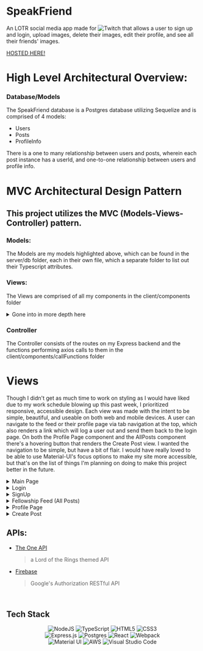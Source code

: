 # SpeakFriend

<p> An LOTR social media app made for <img alt="Twitch" src="https://img.shields.io/badge/TWITCH-%239146FF.svg?style=for-the-badge&logo=Twitch&logoColor=white"/> that allows a user to sign up and login, upload images, delete their images, edit their profile, and see all their friends' images. </p>

[HOSTED HERE!](https://speakfriend.herokuapp.com/)

<h1> High Level Architectural Overview: </h1>
<h3> Database/Models </h3>
<p> The SpeakFriend database is a Postgres database utilizing Sequelize and is comprised of 4 models: </p>

* Users 
* Posts 
* ProfileInfo

<p> There is a one to many relationship between users and posts, wherein each post instance has a userId, and one-to-one relationship between users and profile info.
 

<h1> MVC Architectural Design Pattern </h1>
<h2> This project utilizes the MVC (Models-Views-Controller) pattern. </h2>
<h3> Models: </h3>
<p>The Models are my models highlighted above, which can be found in the server/db folder, each in their own file, which a separate folder to list out their Typescript attributes.</p>
<h3> Views: </h3>
<p> The Views are comprised of all my components in the client/components folder
<details>
  <summary> Gone into in more depth here </summary>
  
   <h3> Components </h3>
  
- Routes
> the component serving up all routes, rendered in index.tsx <br/>
- Main 
> the first component a user sees when entering Speak Friend. Displays a user greeting and prompt to log in or sign up. <br/>
- LoginNav & MainNav
> 2 Nav bar components to be rendered depending on whether user is logged in or not. <br/>
- Fail 
> an Error handling communication component that's rendered on both Login & Signup
- Login & Signup 
> Components displaying forms that use Firebase auth to sign a user up or log them in
- Quote <br/>
> A reusable component that utilizes The One API to display a random LOTR quote and it's author on each refresh <br/>
- AllPosts <br/>
> A component that renders all posts belonging to all users and the Quote component
- Profile Page <br/>
> a component that renders the logged in user's posts and profile info, with a link to the edit component and buttons to delete a post permanently <br/>
- EditAbout <br/>
> a component that displays a form so a user can edit their Profile Info. <br/>
  </details>
  
 <h3> Controller </h3>
 
 <p> The Controller consists of the routes on my Express backend and the functions performing axios calls to them in the client/components/callFunctions folder </p>
 
 <h1> Views </h1>

 <p> Though I didn't get as much time to work on styling as I would have liked due to my work schedule blowing up this past week, I prioritized responsive, accessible design. Each view was made with the intent to be simple, beautiful, and useable on both web and mobile devices. A user can navigate to the feed or their profile page via tab navigation at the top, which also renders a link which will log a user out and send them back to the login page. On both the Profile Page component and the AllPosts component there's a hovering button that renders the Create Post view. I wanted the navigation to be simple, but have a bit of flair. I would have really loved to be able to use Material-UI's focus options to make my site more accessible, but that's on the list of things I'm planning on doing to make this project better in the future.</p>

 <details>
 <summary> Main Page </summary>

 <h2> Web View </h2>
 <img src='https://scontent-lga3-2.xx.fbcdn.net/v/t1.15752-9/221088663_921530861893935_8668663023445339612_n.png?_nc_cat=108&ccb=1-3&_nc_sid=ae9488&_nc_ohc=D-drdgd7iMYAX_GhS2h&_nc_ht=scontent-lga3-2.xx&oh=dea8a1bac2595ffd2fbebb90d5388c01&oe=6127F5D2' width=400/>
<br/>
 <h2> Mobile View </h2>
 <img src='https://scontent-lga3-2.xx.fbcdn.net/v/t1.15752-9/227423362_1837494736421637_2339359514230761652_n.png?_nc_cat=103&ccb=1-3&_nc_sid=ae9488&_nc_ohc=elUQQxG-DVIAX-cmKvr&_nc_ht=scontent-lga3-2.xx&oh=b4aab1c9ed7b679f4ba2fe363ad9eeba&oe=6129D1CF' width=400/>
 </details>
 
  <details>
 <summary> Login </summary>

 <h2> Web View </h2>
 <img src='https://scontent-lga3-2.xx.fbcdn.net/v/t1.15752-9/222028065_264217988846496_404413582006684192_n.png?_nc_cat=105&ccb=1-3&_nc_sid=ae9488&_nc_ohc=EMSMKC3TpvUAX9Cgu3v&_nc_ht=scontent-lga3-2.xx&oh=5e06562e8f855bdf45e36301ca3b5b17&oe=612908E2' width=400/>
<br/>
 <h2> Mobile View </h2>
 <img src='https://scontent-lga3-2.xx.fbcdn.net/v/t1.15752-9/225978109_266072938613183_3345038121094634817_n.png?_nc_cat=104&ccb=1-3&_nc_sid=ae9488&_nc_ohc=IExvD_4xdZEAX8QSKVV&_nc_ht=scontent-lga3-2.xx&oh=577a49de940d6679087b4938e54e9af4&oe=6129F90A' width=400/>
 </details>
 
   <details>
 <summary> SignUp </summary>

 <h2> Web View </h2>
 <img src='https://scontent-lga3-2.xx.fbcdn.net/v/t1.15752-9/226819262_219963890133047_4063639704102641011_n.png?_nc_cat=110&ccb=1-3&_nc_sid=ae9488&_nc_ohc=ec1BSh4XbL0AX_pOswU&_nc_ht=scontent-lga3-2.xx&oh=8f371858c404657377e41cc49c23913c&oe=6127A42C' width=400/>
<br/>
 <h2> Mobile View </h2>
 <img src='https://scontent-lga3-2.xx.fbcdn.net/v/t1.15752-9/221885418_217707536941779_787708607465941015_n.png?_nc_cat=104&ccb=1-3&_nc_sid=ae9488&_nc_ohc=t_k0XlnffjcAX8Py5S4&_nc_ht=scontent-lga3-2.xx&oh=8a400a684ce2aba4bc1ed7cd7a2b8a3a&oe=6127B7E4' width=400/>
 </details>
 
   <details>
 <summary> Fellowship Feed (All Posts)  </summary>

 <h2> Web View </h2>
 <img src='https://i.ibb.co/sJkzL2T/Screen-Shot-2021-07-29-at-10-44-45-AM.png' width=400/>
<br/>
 <h2> Mobile View </h2>
 <img src='https://scontent-lga3-2.xx.fbcdn.net/v/t1.15752-9/225583521_1326614561065616_5513772455406534008_n.png?_nc_cat=104&ccb=1-3&_nc_sid=ae9488&_nc_ohc=bbcLqUsnfUsAX8qlb6-&tn=vy1n5qN1gd6TtJt8&_nc_ht=scontent-lga3-2.xx&oh=1dc70ab0081d914c2d878d4c6e479f79&oe=6129F50A' width=400/>
 </details>
 
 <details>
 <summary> Profile Page  </summary>

 <h2> Web View </h2>
 <img src='https://scontent-lga3-2.xx.fbcdn.net/v/t1.15752-9/226998308_358404842520145_4962834959225934496_n.png?_nc_cat=102&ccb=1-3&_nc_sid=ae9488&_nc_ohc=N5S1WNpfmWIAX8YYS93&_nc_ht=scontent-lga3-2.xx&oh=5e12326c0c30cd4c6def85b40ee57186&oe=6126B7DA' width=400/>
<br/>
 <h2> Mobile View </h2>
 <img src='https://scontent-lga3-2.xx.fbcdn.net/v/t1.15752-9/226799420_342291227444560_6626012985248245734_n.png?_nc_cat=105&ccb=1-3&_nc_sid=ae9488&_nc_ohc=KlCYg2FTf-8AX_zdwkG&tn=vy1n5qN1gd6TtJt8&_nc_ht=scontent-lga3-2.xx&oh=c7234c9a814d8b47881b81971d280e51&oe=6126AE9F' width=400/>
 </details>
 
  <details>
 <summary> Create Post  </summary>

 <h2> Web View </h2>
 <img src='https://scontent-lga3-2.xx.fbcdn.net/v/t1.15752-9/227423362_365672948289660_8529095413544944052_n.png?_nc_cat=105&ccb=1-3&_nc_sid=ae9488&_nc_ohc=07WpD-_yNGQAX8bf5JA&_nc_ht=scontent-lga3-2.xx&oh=f671ee915b24e5ac45780754944e293c&oe=61271D7C' width=400/>
<br/>
 <h2> Mobile View </h2>
 <img src='https://scontent-lga3-2.xx.fbcdn.net/v/t1.15752-9/225749667_189480713228088_8246517932490776386_n.png?_nc_cat=104&ccb=1-3&_nc_sid=ae9488&_nc_ohc=mldZZgep_OEAX_ULHDQ&_nc_ht=scontent-lga3-2.xx&oh=2a9ae3433324b869add7d9002375ba35&oe=6128E3AB' width=400/>
 </details>

<h2> APIs: </h2>

- [The One API](https://the-one-api.dev/)

  > a Lord of the Rings themed API </br>

- [Firebase](https://firebase.google.com/docs/reference/rest/auth)
  > Google's Authorization RESTful API

</br>
<h2>Tech Stack</h2>
<p align='center'>
<img alt="NodeJS" src="https://img.shields.io/badge/node.js-%2343853D.svg?style=for-the-badge&logo=node-dot-js&logoColor=white"/>
 <img alt="TypeScript" src="https://img.shields.io/badge/TypeScript-007ACC?style=for-the-badge&logo=typescript&logoColor=white"/>
 <img alt="HTML5" src="https://img.shields.io/badge/html5-%23E34F26.svg?style=for-the-badge&logo=html5&logoColor=white"/>
 <img alt="CSS3" src="https://img.shields.io/badge/css3-%231572B6.svg?style=for-the-badge&logo=css3&logoColor=white"/> <br/>
 <img alt="Express.js" src="https://img.shields.io/badge/express.js-%23404d59.svg?style=for-the-badge&logo=express&logoColor=%2361DAFB"/>
  <img alt="Postgres" src ="https://img.shields.io/badge/postgres-%23316192.svg?style=for-the-badge&logo=postgresql&logoColor=white"/>
  <img alt="React" src="https://img.shields.io/badge/react-%2320232a.svg?style=for-the-badge&logo=react&logoColor=%2361DAFB"/>
  <img alt="Webpack" src="https://img.shields.io/badge/webpack-%238DD6F9.svg?style=for-the-badge&logo=webpack&logoColor=black" /> <br/>
  <img alt="Material UI" src="https://img.shields.io/badge/materialui-%230081CB.svg?style=for-the-badge&logo=material-ui&logoColor=white"/>
  <img alt="AWS" src="https://img.shields.io/badge/AWS-%23FF9900.svg?style=for-the-badge&logo=amazon-aws&logoColor=white"/>
  <img alt="Visual Studio Code" src="https://img.shields.io/badge/VisualStudioCode-0078d7.svg?style=for-the-badge&logo=visual-studio-code&logoColor=white"/>
  </p>
